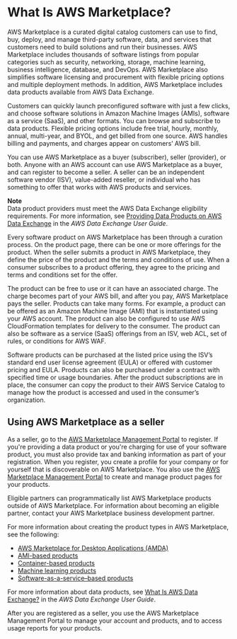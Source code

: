 # What Is AWS Marketplace?<a name="what-is-marketplace"></a>

AWS Marketplace is a curated digital catalog customers can use to find, buy, deploy, and manage third\-party software, data, and services that customers need to build solutions and run their businesses\. AWS Marketplace includes thousands of software listings from popular categories such as security, networking, storage, machine learning, business intelligence, database, and DevOps\. AWS Marketplace also simplifies software licensing and procurement with flexible pricing options and multiple deployment methods\. In addition, AWS Marketplace includes data products available from AWS Data Exchange\.

Customers can quickly launch preconfigured software with just a few clicks, and choose software solutions in Amazon Machine Images \(AMIs\), software as a service \(SaaS\), and other formats\. You can browse and subscribe to data products\. Flexible pricing options include free trial, hourly, monthly, annual, multi\-year, and BYOL, and get billed from one source\. AWS handles billing and payments, and charges appear on customers’ AWS bill\.

 You can use AWS Marketplace as a buyer \(subscriber\), seller \(provider\), or both\. Anyone with an AWS account can use AWS Marketplace as a buyer, and can register to become a seller\. A seller can be an independent software vendor \(ISV\), value\-added reseller, or individual who has something to offer that works with AWS products and services\. 

**Note**  
Data product providers must meet the AWS Data Exchange eligibility requirements\. For more information, see [Providing Data Products on AWS Data Exchange](https://docs.aws.amazon.com/data-exchange/latest/userguide/providing-data-sets.html) in the *AWS Data Exchange User Guide*\.

Every software product on AWS Marketplace has been through a curation process\. On the product page, there can be one or more offerings for the product\. When the seller submits a product in AWS Marketplace, they define the price of the product and the terms and conditions of use\. When a consumer subscribes to a product offering, they agree to the pricing and terms and conditions set for the offer\. 

 The product can be free to use or it can have an associated charge\. The charge becomes part of your AWS bill, and after you pay, AWS Marketplace pays the seller\. Products can take many forms\. For example, a product can be offered as an Amazon Machine Image \(AMI\) that is instantiated using your AWS account\. The product can also be configured to use AWS CloudFormation templates for delivery to the consumer\. The product can also be software as a service \(SaaS\) offerings from an ISV, web ACL, set of rules, or conditions for AWS WAF\. 

Software products can be purchased at the listed price using the ISV’s standard end user license agreement \(EULA\) or offered with customer pricing and EULA\. Products can also be purchased under a contract with specified time or usage boundaries\. After the product subscriptions are in place, the consumer can copy the product to their AWS Service Catalog to manage how the product is accessed and used in the consumer’s organization\. 

## Using AWS Marketplace as a seller<a name="using-aws-marketplace-as-a-provider"></a>

 As a seller, go to the [AWS Marketplace Management Portal](https://aws.amazon.com/marketplace/management) to register\. If you're providing a data product or you're charging for use of your software product, you must also provide tax and banking information as part of your registration\. When you register, you create a profile for your company or for yourself that is discoverable on AWS Marketplace\. You also use the [AWS Marketplace Management Portal](https://aws.amazon.com/marketplace/management) to create and manage product pages for your products\.

Eligible partners can programmatically list AWS Marketplace products outside of AWS Marketplace\. For information about becoming an eligible partner, contact your AWS Marketplace business development partner\.

For more information about creating the product types in AWS Marketplace, see the following:
+ [AWS Marketplace for Desktop Applications \(AMDA\)](amda.md)
+ [AMI\-based products](ami-products.md)
+ [Container\-based products](container-based-products.md)
+ [Machine learning products](machine-learning-products.md)
+ [Software\-as\-a\-service–based products](software-as-a-service-based-products-saas.md)

For more information about data products, see [What Is AWS Data Exchange?](https://docs.aws.amazon.com/data-exchange/latest/userguide/what-is.html) in the *AWS Data Exchange User Guide*\.

 After you are registered as a seller, you use the AWS Marketplace Management Portal to manage your account and products, and to access usage reports for your products\. 